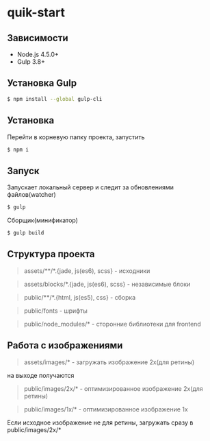 quik-start
========================

## Зависимости
- Node.js 4.5.0+
- Gulp 3.8+

## Установка Gulp
```bash
$ npm install --global gulp-cli
```

## Установка
Перейти в корневую папку проекта, запустить
```bash
$ npm i
```

## Запуск
Запускает локальный сервер и следит за обновлениями файлов(watcher)
```bash
$ gulp
```
Сборщик(минификатор)
```bash
$ gulp build
```

## Структура проекта
> assets/**/*.{jade, js(es6), scss} - исходники

> assets/blocks/*.{jade, js(es6), scss} - независимые блоки

> public/**/*.{html, js(es5), css} - сборка

> public/fonts - шрифты

> public/node_modules/* - сторонние библиотеки для frontend

## Работа с изображениями
> assets/images/* - загружать изображение 2x(для ретины)

на выходе получаются
> public/images/2x/* - оптимизированное изображение 2x(для ретины)

> public/images/1x/* - оптимизированное изображение 1x

Если исходное изображение не для ретины, загружать сразу в public/images/2x/*
